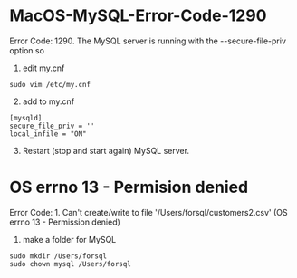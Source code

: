 # MacOS-MySQL-Error-Code-1290 
Error Code: 1290. The MySQL server is running with the --secure-file-priv option so
1. edit my.cnf
~~~ shell
sudo vim /etc/my.cnf
~~~

2. add to my.cnf
~~~
[mysqld]
secure_file_priv = ''
local_infile = "ON"
~~~

3. Restart (stop and start again) MySQL server.


# OS errno 13 - Permision denied
Error Code: 1. Can't create/write to file '/Users/forsql/customers2.csv' (OS errno 13 - Permission denied)

1. make a folder for MySQL
~~~
sudo mkdir /Users/forsql
sudo chown mysql /Users/forsql
~~~
